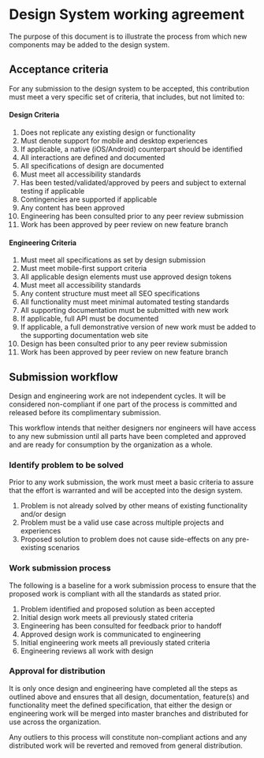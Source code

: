 # Design System working agreement 

The purpose of this document is to illustrate the process from which new components may be added to the design system. 

## Acceptance criteria

For any submission to the design system to be accepted, this contribution must meet a very specific set of criteria, that includes, but not limited to: 


#### Design Criteria 

1. Does not replicate any existing design or functionality 
1. Must denote support for mobile and desktop experiences 
1. If applicable, a native (iOS/Android) counterpart should be identified 
1. All interactions are defined and documented
1. All specifications of design are documented 
1. Must meet all accessibility standards
1. Has been tested/validated/approved by peers and subject to external testing if applicable 
1. Contingencies are supported if applicable 
1. Any content has been approved
1. Engineering has been consulted prior to any peer review submission 
1. Work has been approved by peer review on new feature branch

#### Engineering Criteria

1. Must meet all specifications as set by design submission
1. Must meet mobile-first support criteria 
1. All applicable design elements must use approved design tokens 
1. Must meet all accessibility standards 
1. Any content structure must meet all SEO specifications 
1. All functionality must meet minimal automated testing standards
1. All supporting documentation must be submitted with new work
1. If applicable, full API must be documented 
1. If applicable, a full demonstrative version of new work must be added to the supporting documentation web site
1. Design has been consulted prior to any peer review submission
1. Work has been approved by peer review on new feature branch


## Submission workflow

Design and engineering work are not independent cycles. It will be considered non-compliant if one part of the process is committed and released before its complimentary submission. 

This workflow intends that neither designers nor engineers will have access to any new submission until all parts have been completed and approved and are ready for consumption by the organization as a whole. 

### Identify problem to be solved

Prior to any work submission, the work must meet a basic criteria to assure that the effort is warranted and will be accepted into the design system. 

1. Problem is not already solved by other means of existing functionality and/or design
1. Problem must be a valid use case across multiple projects and experiences
1. Proposed solution to problem does not cause side-effects on any pre-existing scenarios

### Work submission process 

The following is a baseline for a work submission process to ensure that the proposed work is compliant with all the standards as stated prior. 

1. Problem identified and proposed solution as been accepted 
1. Initial design work meets all previously stated criteria 
1. Engineering has been consulted for feedback prior to handoff 
1. Approved design work is communicated to engineering 
1. Initial engineering work meets all previously stated criteria
1. Engineering reviews all work with design 

### Approval for distribution 

It is only once design and engineering have completed all the steps as outlined above and ensures that all design, documentation, feature(s) and functionality meet the defined specification, that either the design or engineering work will be merged into master branches and distributed for use across the organization. 

Any outliers to this process will constitute non-compliant actions and any distributed work will be reverted and removed from general distribution. 
